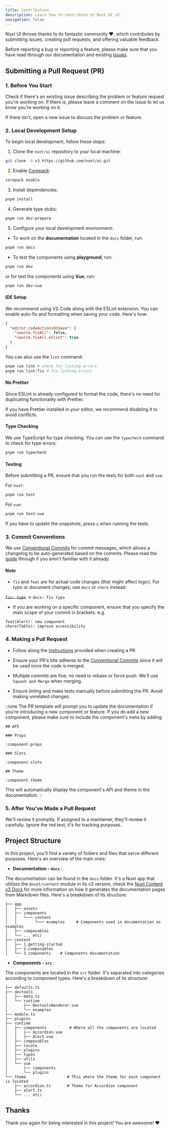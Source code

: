 ```yaml
---
title: Contribution
description: Learn how to contribute to Nuxt UI v3.
navigation: false
---
```


Nuxt UI thrives thanks to its fantastic community ❤️, which contributes by submitting issues, creating pull requests, and offering valuable feedback.

Before reporting a bug or reporting a feature, please make sure that you have read through our documentation and existing [issues](https://github.com/nuxt/ui/issues).

## Submitting a Pull Request (PR)

### 1. Before You Start

Check if there's an existing issue describing the problem or feature request you're working on. If there is, please leave a comment on the issue to let us know you're working on it.

If there isn't, open a new issue to discuss the problem or feature.

### 2. Local Development Setup

To begin local development, follow these steps:

1. Clone the `nuxt/ui` repository to your local machine:

```sh
git clone -b v3 https://github.com/nuxt/ui.git
```

2. Enable [Corepack](https://github.com/nodejs/corepack):

```sh
corepack enable
```

3. Install dependencies:

```sh
pnpm install
```

4. Generate type stubs:

```sh
pnpm run dev:prepare
```

5. Configure your local development environment:

- To work on the **documentation** located in the `docs` folder, run:

```sh
pnpm run docs
```

- To test the components using **playground**, run:

```sh
pnpm run dev
```

or for test the components using **Vue**, run:

```sh
pnpm run dev:vue
```

#### IDE Setup

We recommend using VS Code along with the ESLint extension. You can enable auto-fix and formatting when saving your code. Here's how:

```json
{
  "editor.codeActionsOnSave": {
    "source.fixAll": false,
    "source.fixAll.eslint": true
  }
}
```

You can also use the `lint` command:

```sh
pnpm run lint # check for linting errors
pnpm run lint:fix # fix linting errors
```

#### No Prettier

Since ESLint is already configured to format the code, there's no need for duplicating functionality with Prettier.

If you have Prettier installed in your editor, we recommend disabling it to avoid conflicts.

#### Type Checking

We use TypeScript for type checking. You can use the `typecheck` command to check for type errors:

```sh
pnpm run typecheck
```

#### Testing

Before submitting a PR, ensure that you run the tests for both `nuxt` and `vue`:

For `nuxt`:
```sh
pnpm run test
```

For `vue`:
```sh
pnpm run test:vue
```

If you have to update the snapshots, press `u` when running the tests.

### 3. Commit Conventions

We use [Conventional Commits](https://www.conventionalcommits.org/) for commit messages, which allows a changelog to be auto-generated based on the commits. Please read the [guide](https://www.conventionalcommits.org/en/v1.0.0/#summary) through if you aren't familiar with it already.

#### Note

- `fix` and `feat` are for actual code changes (that might affect logic). For typo or document changes, use `docs` or `chore` instead:

~~`fix: typo`~~ -> `docs: fix typo`

- If you are working on a specific component, ensure that you specify the main scope of your commit in brackets. e.g.

```
feat(Alert): new component
chore(Table): improve accessibility
```

### 4. Making a Pull Request

- Follow along the [instructions](https://github.com/nuxt/ui/blob/v3/.github/PULL_REQUEST_TEMPLATE.md?plain=1) provided when creating a PR

- Ensure your PR's title adheres to the [Conventional Commits](https://www.conventionalcommits.org/) since it will be used once the code is merged.

- Multiple commits are fine; no need to rebase or force push. We'll use `Squash and Merge` when merging.

- Ensure linting and make tests manually before submitting the PR. Avoid making unrelated changes.

::note
The PR template will prompt you to update the documentation if you're introducing a new component or feature. If you do add a new component, please make sure to include the component's meta by adding:

```mdc
## API

### Props

:component-props

### Slots

:component-slots

## Theme

:component-theme
```

This will automatically display the component's API and theme in the documentation.
::

### 5. After You've Made a Pull Request

We'll review it promptly. If assigned to a maintainer, they'll review it carefully. Ignore the red text; it's for tracking purposes.

## Project Structure

In this project, you'll find a variety of folders and files that serve different purposes. Here's an overview of the main ones:

- **Documentation - `docs`** :

The documentation can be found in the `docs` folder. It's a Nuxt app that utilizes the `@nuxt/content` module in its v3 version, check the [Nuxt Content v3 Docs](https://content3.nuxt.dev/docs/getting-started) for more information on how it generates the documentation pages from Markdown files. Here's a breakdown of its structure:

```
├── app
│   ├── assets
│   ├── components
│   │   └─── content
│   │        └─── examples     # Components used in documentation as examples
│   ├── composables
│   └── ... etc/
├── content
│   ├── 1.getting-started
│   ├── 2.composables
│   └── 3.components    # Components documentation
```

- **Components - `src`** :

The components are located in the `src` folder. It's separated into categories according to component types. Here's a breakdown of its structure:

```
├── defaults.ts
├── devtools
│   ├── meta.ts
│   └── runtime
│       ├── DevtoolsRenderer.vue
│       └── examples
├── module.ts
├── plugins
├── runtime
│   ├── components          # Where all the components are located
│   │   ├── Accordion.vue
│   │   ├── Alert.vue
│   ├── composables
│   ├── locale
│   ├── plugins
│   ├── types
│   ├── utils
│   └── vue
│       ├── components
│       └── plugins
└── theme                  # This where the theme for each component is located
    ├── accordion.ts       # Theme for Accordion component
    ├── alert.ts
    └── ... etc/
```

## Thanks

Thank you again for being interested in this project! You are awesome! ❤️
